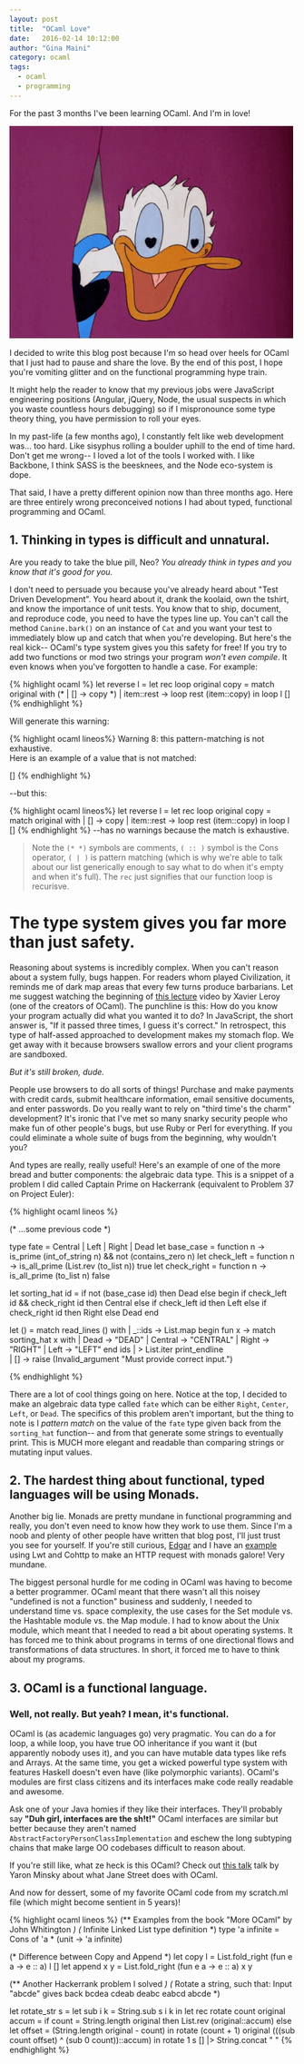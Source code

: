 ```yaml
---
layout: post
title:  "OCaml Love"
date:   2016-02-14 10:12:00
author: "Gina Maini"
category: ocaml
tags:
  - ocaml
  - programming
---
```


For the past 3 months I've been learning OCaml.
And I'm in love!

![Duck Love](/images/duck-love.gif)

I decided to write this blog post because I'm so head over heels for
OCaml that I just had to pause and share the love. By the end of this post,
I hope you're vomiting glitter and on the functional programming hype
train.

It might help the reader to know that my previous jobs were JavaScript engineering positions (Angular, jQuery, Node, the usual suspects in which you waste countless hours debugging) so if I mispronounce some type theory thing, you have permission to roll your eyes. 

In my past-life (a few months ago), I constantly felt like web development was... too hard. Like sisyphus rolling a boulder uphill to the end of time
hard. Don't get me wrong-- I loved a lot of the tools I worked with. I like Backbone, I think SASS is the beesknees, and the Node eco-system is dope.

That said, I have a pretty different opinion now than three months
ago. Here are three entirely wrong preconceived notions I had about typed, functional programming and OCaml.

## 1. Thinking in types is difficult and unnatural.

Are you ready to take the blue pill, Neo? *You already think in types and you know that it's good for you.* 

I don't need to persuade you because you've already heard about "Test Driven Development". You heard about it, drank the koolaid, own the tshirt, and know the importance of unit tests. You know that to ship, document, and reproduce code, you need to have the types line up. You can't call the method `Canine.bark()` on an instance of `Cat` and you want your test to immediately blow up and catch that when you're developing. But here's the real kick-- OCaml's type system gives you this safety for free! If you try to add two functions or mod two strings your program _won't even compile_. It even knows when you've forgotten to handle a case. For example: 

{% highlight ocaml %}
let reverse l =
  let rec loop original copy =
      match original with
      (* | [] -> copy *)
      | item::rest -> loop rest (item::copy)
in loop l []
{% endhighlight %}

Will generate this warning:

{% highlight ocaml lineos%}
Warning 8: this pattern-matching is not exhaustive.                 
Here is an example of a value that is not matched:                  

[]
{% endhighlight %}

--but this:

{% highlight ocaml lineos%}
let reverse l =
  let rec loop original copy =
      match original with
      | [] -> copy
      | item::rest -> loop rest (item::copy)
in loop l []
{% endhighlight %}
--has no warnings because the match is exhaustive.

> Note the `(* *)` symbols are comments, `( :: )` symbol is the Cons
> operator, `( | )` is pattern matching (which is why we're able to talk
> about our list generically enough to say what to do when it's empty
> and when it's full). The `rec` just signifies that our function loop is
> recurisve.

# The type system gives you far more than just safety.

Reasoning about systems is incredibly complex. When you can't reason
about a system fully, bugs happen. For readers whom played
Civilization, it reminds me of dark map areas that every few
turns produce barbarians. Let me suggest watching the
beginning of [this lecture] video by Xavier Leroy (one of the creators
of OCaml). The punchline is this: How do you know your program
actually did what you wanted it to do? In JavaScript, the short answer
is, "If it passed three times, I guess it's correct." In retrospect,
this type of half-assed approached to development makes my stomach
flop. We get away with it because browsers swallow errors and
your client programs are sandboxed.

_But it's still broken, dude._

People use browsers to do all sorts of things! Purchase and make
payments with credit cards, submit healthcare information, email
sensitive documents, and enter passwords. Do you really want to rely
on "third time's the charm" development? It's ironic that I've met so
many snarky security people who make fun of other people's bugs, but
use Ruby or Perl for everything. If you could eliminate a whole
suite of bugs from the beginning, why wouldn't you?

And types are really, really useful! Here's an example of one of the
more bread and butter components: the algebraic data type. This is a
snippet of a problem I did called Captain Prime on Hackerrank
(equivalent to Problem 37 on Project Euler):

{% highlight ocaml lineos %}

(* ...some previous code *)

type fate = Central | Left | Right | Dead
let base_case = function n -> is_prime (int_of_string n) && not (contains_zero n)
let check_left = function n -> is_all_prime (List.rev (to_list n)) true
let check_right = function n -> is_all_prime (to_list n) false

let sorting_hat id =
  if not (base_case id) then Dead
  else
    begin
      if check_left id && check_right id then Central
      else if check_left id then Left
      else if check_right id then Right
      else Dead
    end

let () =
  match read_lines () with
  | _::ids ->
    List.map begin fun x ->
      match sorting_hat x with
      | Dead -> "DEAD"
      | Central -> "CENTRAL"
      | Right -> "RIGHT"
      | Left -> "LEFT"
    end ids
    | > List.iter print_endline                                    
| [] -> raise (Invalid_argument "Must provide correct input.")

{% endhighlight %}

There are a lot of cool things going on here. Notice at the top, I
decided to make an algebraic data type called `fate` which can be
either `Right`, `Center`, `Left`, or `Dead`. The specifics of this
problem aren't important, but the thing to note is I *pattern
match* on the value of the `fate` type given back from the `sorting_hat`
function-- and from that generate some strings to eventually print. This
is MUCH more elegant and readable than comparing strings or mutating
input values.

## 2. The hardest thing about functional, typed languages will be using Monads. 

Another big lie. Monads are pretty mundane in functional programming
and really, you don't even need to know how they work to use
them. Since I'm a noob and plenty of other people have written that
blog post, I'll just trust you see for yourself. If you're still
curious, [Edgar] and I have an [example] using Lwt and Cohttp to
make an HTTP request with monads galore! Very mundane.

The biggest personal hurdle for me coding in OCaml was having
to become a better programmer. OCaml meant that there wasn't all this
noisey "undefined is not a function" business and suddenly, I
needed to understand time vs. space complexity, the use cases for the Set module
vs. the Hashtable module vs. the Map module. I had to know about the
Unix module, which meant that I needed to read a bit about operating
systems. It has forced me to think about programs in terms of one
directional flows and transformations of data structures. In short, it
forced me to have to think about my programs.

## 3. OCaml is a functional language. 

### Well, not really. But yeah? I mean, it's functional.

OCaml is (as academic languages go) very pragmatic. You can do a
for loop, a while loop, you have true OO inheritance if you want it
(but apparently nobody uses it), and you can have mutable data
types like refs and Arrays. At the same time, you get a wicked
powerful type system with features Haskell doesn't even have (like
polymorphic variants). OCaml's modules are first class citizens and its
interfaces make code really readable and awesome.

Ask one of your Java homies if they like their interfaces. They'll
probably say **"Duh girl, interfaces are the sh!t!"** OCaml
interfaces are similar but better because they aren't named
`AbstractFactoryPersonClassImplementation` and eschew the long
subtyping chains that make large OO codebases difficult to reason about.

If you're still like, what ze heck is this OCaml? Check out [this talk] talk by Yaron Minsky about what Jane Street does with OCaml. 

And now for dessert, some of my favorite OCaml code from my scratch.ml
file (which might become sentient in 5 years)!

{% highlight ocaml lineos %}
(** Examples from the book "More OCaml" by John Whitington *)
(* Infinite Linked List type definition *)
type 'a infinite = Cons of 'a * (unit -> 'a infinite)

(* Difference between Copy and Append *)
let copy l = List.fold_right (fun e a -> e :: a) l []
let append x y = List.fold_right (fun e a -> e :: a) x y

(** Another Hackerrank problem I solved *)
(* Rotate a string, such that:
   Input "abcde" gives back
   bcdea cdeab deabc eabcd abcde *)

let rotate_str s =
  let sub i k = String.sub s i k in
  let rec rotate count original accum =
    if count = String.length original
    then List.rev (original::accum)
    else
      let offset = (String.length original - count) in
      rotate (count + 1) original
        (((sub count offset) ^ (sub 0 count))::accum)
  in
  rotate 1 s [] |> String.concat " "
{% endhighlight %}

[this talk]: https://blogs.janestreet.com/caml-trading-talk-at-cmu
[Edgar]: https://twitter.com/EdgarArout
[example]: https://github.com/wiredsister/example-ocaml
[this lecture]: https://www.cs.uoregon.edu/research/summerschool/summer12/videos/Leroy1_1.mp4
